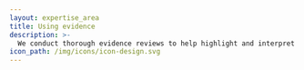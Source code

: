 ```yaml
---
layout: expertise_area
title: Using evidence
description: >-
  We conduct thorough evidence reviews to help highlight and interpret available academic findings and technical knowledge for application to programmatic and strategic decision-making.
icon_path: /img/icons/icon-design.svg
---
```

   